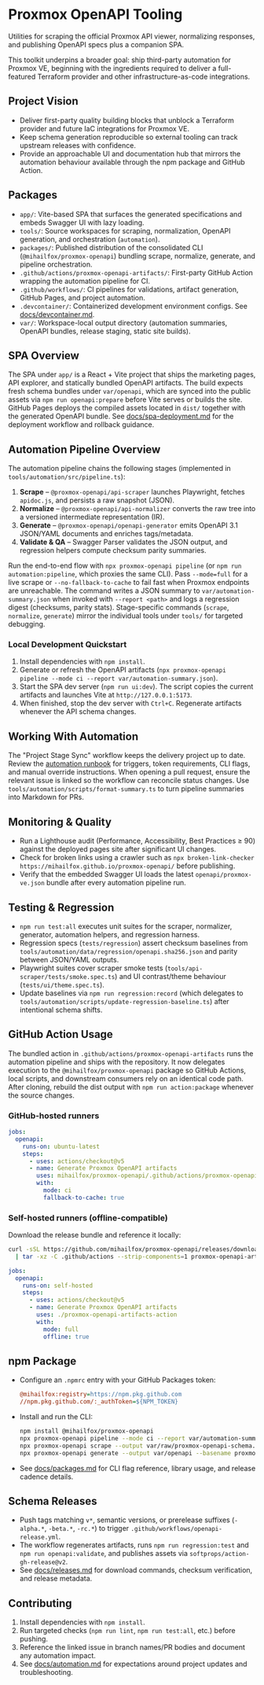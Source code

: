 # Proxmox OpenAPI Tooling

Utilities for scraping the official Proxmox API viewer, normalizing responses, and publishing OpenAPI specs plus a companion SPA.

This toolkit underpins a broader goal: ship third-party automation for Proxmox VE, beginning with the ingredients required
to deliver a full-featured Terraform provider and other infrastructure-as-code integrations.

## Project Vision
- Deliver first-party quality building blocks that unblock a Terraform provider and future IaC integrations for Proxmox VE.
- Keep schema generation reproducible so external tooling can track upstream releases with confidence.
- Provide an approachable UI and documentation hub that mirrors the automation behaviour available through the npm package and GitHub Action.

## Packages
- `app/`: Vite-based SPA that surfaces the generated specifications and embeds Swagger UI with lazy loading.
- `tools/`: Source workspaces for scraping, normalization, OpenAPI generation, and orchestration (`automation`).
- `packages/`: Published distribution of the consolidated CLI (`@mihailfox/proxmox-openapi`) bundling scrape, normalize, generate, and pipeline orchestration.
- `.github/actions/proxmox-openapi-artifacts/`: First-party GitHub Action wrapping the automation pipeline for CI.
- `.github/workflows/`: CI pipelines for validations, artifact generation, GitHub Pages, and project automation.
- `.devcontainer/`: Containerized development environment configs. See [docs/devcontainer.md](docs/devcontainer.md).
- `var/`: Workspace-local output directory (automation summaries, OpenAPI bundles, release staging, static site builds).

## SPA Overview
The SPA under `app/` is a React + Vite project that ships the marketing pages, API explorer, and statically bundled
OpenAPI artifacts. The build expects fresh schema bundles under `var/openapi`, which are synced into the public assets
via `npm run openapi:prepare` before Vite serves or builds the site. GitHub Pages deploys the compiled assets located in
`dist/` together with the generated OpenAPI bundle. See [docs/spa-deployment.md](docs/spa-deployment.md) for the
deployment workflow and rollback guidance.

## Automation Pipeline Overview
The automation pipeline chains the following stages (implemented in `tools/automation/src/pipeline.ts`):
1. **Scrape** – `@proxmox-openapi/api-scraper` launches Playwright, fetches `apidoc.js`, and persists a raw snapshot (JSON).
2. **Normalize** – `@proxmox-openapi/api-normalizer` converts the raw tree into a versioned intermediate representation (IR).
3. **Generate** – `@proxmox-openapi/openapi-generator` emits OpenAPI 3.1 JSON/YAML documents and enriches tags/metadata.
4. **Validate & QA** – Swagger Parser validates the JSON output, and regression helpers compute checksum parity summaries.

Run the end-to-end flow with `npx proxmox-openapi pipeline` (or `npm run automation:pipeline`, which proxies the same CLI).
Pass `--mode=full` for a live scrape or `--no-fallback-to-cache` to fail fast when Proxmox endpoints are unreachable. The
command writes a JSON summary to `var/automation-summary.json` when invoked with `--report <path>` and logs a regression
digest (checksums, parity stats). Stage-specific commands (`scrape`, `normalize`, `generate`) mirror the individual tools
under `tools/` for targeted debugging.

### Local Development Quickstart
1. Install dependencies with `npm install`.
2. Generate or refresh the OpenAPI artifacts (`npx proxmox-openapi pipeline --mode ci --report var/automation-summary.json`).
3. Start the SPA dev server (`npm run ui:dev`). The script copies the current artifacts and launches Vite at
   `http://127.0.0.1:5173`.
4. When finished, stop the dev server with `Ctrl+C`. Regenerate artifacts whenever the API schema changes.

## Working With Automation
The "Project Stage Sync" workflow keeps the delivery project up to date. Review the [automation runbook](docs/automation.md) for triggers,
token requirements, CLI flags, and manual override instructions. When opening a pull request, ensure the relevant issue is linked so the
workflow can reconcile status changes. Use `tools/automation/scripts/format-summary.ts` to turn pipeline summaries into Markdown for PRs.

## Monitoring & Quality
- Run a Lighthouse audit (Performance, Accessibility, Best Practices ≥ 90) against the deployed pages site after significant UI changes.
- Check for broken links using a crawler such as `npx broken-link-checker https://mihailfox.github.io/proxmox-openapi/` before publishing.
- Verify that the embedded Swagger UI loads the latest `openapi/proxmox-ve.json` bundle after every automation pipeline run.

## Testing & Regression
- `npm run test:all` executes unit suites for the scraper, normalizer, generator, automation helpers, and regression harness.
- Regression specs (`tests/regression`) assert checksum baselines from `tools/automation/data/regression/openapi.sha256.json` and parity between JSON/YAML outputs.
- Playwright suites cover scraper smoke tests (`tools/api-scraper/tests/smoke.spec.ts`) and UI contrast/theme behaviour (`tests/ui/theme.spec.ts`).
- Update baselines via `npm run regression:record` (which delegates to `tools/automation/scripts/update-regression-baseline.ts`) after intentional schema shifts.

## GitHub Action Usage
The bundled action in `.github/actions/proxmox-openapi-artifacts` runs the automation pipeline and ships with the
repository. It now delegates execution to the `@mihailfox/proxmox-openapi` package so GitHub Actions, local scripts, and
downstream consumers rely on an identical code path. After cloning, rebuild the dist output with
`npm run action:package` whenever the source changes.

### GitHub-hosted runners

```yaml
jobs:
  openapi:
    runs-on: ubuntu-latest
    steps:
      - uses: actions/checkout@v5
      - name: Generate Proxmox OpenAPI artifacts
        uses: mihailfox/proxmox-openapi/.github/actions/proxmox-openapi-artifacts@v1
        with:
          mode: ci
          fallback-to-cache: true
```

### Self-hosted runners (offline-compatible)

Download the release bundle and reference it locally:

```bash
curl -sSL https://github.com/mihailfox/proxmox-openapi/releases/download/v1.0.0/proxmox-openapi-artifacts-action-v1.0.0.tgz \
  | tar -xz -C .github/actions --strip-components=1 proxmox-openapi-artifacts-action
```

```yaml
jobs:
  openapi:
    runs-on: self-hosted
    steps:
      - uses: actions/checkout@v5
      - name: Generate Proxmox OpenAPI artifacts
        uses: ./proxmox-openapi-artifacts-action
        with:
          mode: full
          offline: true
```

## npm Package
- Configure an `.npmrc` entry with your GitHub Packages token:

  ```ini
  @mihailfox:registry=https://npm.pkg.github.com
  //npm.pkg.github.com/:_authToken=${NPM_TOKEN}
  ```

- Install and run the CLI:

  ```bash
  npm install @mihailfox/proxmox-openapi
  npx proxmox-openapi pipeline --mode ci --report var/automation-summary.json
  npx proxmox-openapi scrape --output var/raw/proxmox-openapi-schema.json
  npx proxmox-openapi generate --output var/openapi --basename proxmox-ve
  ```

- See [docs/packages.md](docs/packages.md) for CLI flag reference, library usage, and release cadence details.

## Schema Releases
- Push tags matching `v*`, semantic versions, or prerelease suffixes (`-alpha.*`, `-beta.*`, `-rc.*`) to trigger `.github/workflows/openapi-release.yml`.
- The workflow regenerates artifacts, runs `npm run regression:test` and `npm run openapi:validate`, and publishes assets via `softprops/action-gh-release@v2`.
- See [docs/releases.md](docs/releases.md) for download commands, checksum verification, and release metadata.

## Contributing
1. Install dependencies with `npm install`.
2. Run targeted checks (`npm run lint`, `npm run test:all`, etc.) before pushing.
3. Reference the linked issue in branch names/PR bodies and document any automation impact.
4. See [docs/automation.md](docs/automation.md) for expectations around project updates and troubleshooting.

